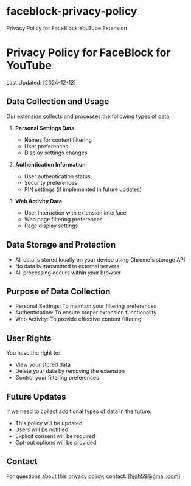 # faceblock-privacy-policy
Privacy Policy for FaceBlock YouTube Extension

# Privacy Policy for FaceBlock for YouTube

Last Updated: [2024-12-12]

## Data Collection and Usage
Our extension collects and processes the following types of data:

1. **Personal Settings Data**
   - Names for content filtering
   - User preferences
   - Display settings changes

2. **Authentication Information**
   - User authentication status
   - Security preferences
   - PIN settings (if implemented in future updates)

3. **Web Activity Data**
   - User interaction with extension interface
   - Web page filtering preferences
   - Page display settings

## Data Storage and Protection
- All data is stored locally on your device using Chrome's storage API
- No data is transmitted to external servers
- All processing occurs within your browser

## Purpose of Data Collection
- Personal Settings: To maintain your filtering preferences
- Authentication: To ensure proper extension functionality
- Web Activity: To provide effective content filtering

## User Rights
You have the right to:
- View your stored data
- Delete your data by removing the extension
- Control your filtering preferences

## Future Updates
If we need to collect additional types of data in the future:
- This policy will be updated
- Users will be notified
- Explicit consent will be required
- Opt-out options will be provided

## Contact
For questions about this privacy policy, contact: [hjdh59@gmail.com]
